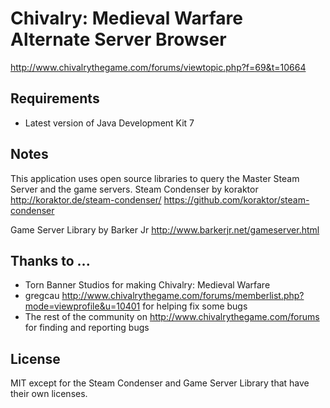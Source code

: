 Chivalry: Medieval Warfare Alternate Server Browser
===================================================

http://www.chivalrythegame.com/forums/viewtopic.php?f=69&t=10664

Requirements
------------
 * Latest version of Java Development Kit 7

Notes
-----
This application uses open source libraries to query the Master Steam Server and the game servers.
Steam Condenser by koraktor
http://koraktor.de/steam-condenser/
https://github.com/koraktor/steam-condenser

Game Server Library by Barker Jr
http://www.barkerjr.net/gameserver.html

Thanks to ...
-------------
 * Torn Banner Studios for making Chivalry: Medieval Warfare
 * gregcau http://www.chivalrythegame.com/forums/memberlist.php?mode=viewprofile&u=10401 for helping fix some bugs
 * The rest of the community on http://www.chivalrythegame.com/forums for finding and reporting bugs

License
-------
MIT except for the Steam Condenser and Game Server Library that have their own licenses.
